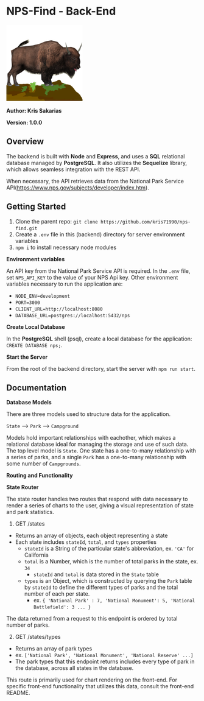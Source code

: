 # NPS-Find - Back-End

<img src="../frontend/src/utils/bison.png" alt="NPS-Find-logo" width="200"/>

**Author: Kris Sakarias**

**Version: 1.0.0**

## Overview

The backend is built with **Node** and **Express**, and uses a **SQL** relational database managed by **PostgreSQL**. It also utilizes the **Sequelize** library, which allows seamless integration with the REST API. 

When necessary, the API retrieves data from the National Park Service API(https://www.nps.gov/subjects/developer/index.htm).

## Getting Started

1. Clone the parent repo: `git clone https://github.com/kris71990/nps-find.git`
2. Create a `.env` file in this (backend) directory for server environment variables
3. `npm i` to install necessary node modules

**Environment variables**

An API key from the National Park Service API is required. In the `.env` file, set `NPS_API_KEY` to the value of your NPS Api key. Other environment variables necessary to run the application are:

- `NODE_ENV=development`
- `PORT=3000`
- `CLIENT_URL=http://localhost:8080`
- `DATABASE_URL=postgres://localhost:5432/nps`

**Create Local Database**

In the **PostgreSQL** shell (psql), create a local database for the application: `CREATE DATABASE nps;`.

**Start the Server**

From the root of the backend directory, start the server with `npm run start`.


## Documentation

**Database Models**

There are three models used to structure data for the application.

`State` --> `Park` --> `Campground`

Models hold important relationships with eachother, which makes a relational database ideal for managing the storage and use of such data. The top level model is `State`. One state has a one-to-many relationship with a series of parks, and a single `Park` has a one-to-many relationship with some number of `Campgrounds`.


**Routing and Functionality**

**State Router**

The state router handles two routes that respond with data necessary to render a series of charts to the user, giving a visual representation of state and park statistics.

1. GET /states
  - Returns an array of objects, each object representing a state 
  - Each state includes `stateId`, `total`, and `types` properties
    - `stateId` is a String of the particular state's abbreviation, ex. `'CA'` for California
    - `total` is a Number, which is the number of total parks in the state, ex. `34`
      * `stateId` and `total` is data stored in the `State` table
    - `types` is an Object, which is constructed by querying the `Park` table by `stateId` to define the different types of parks and the total number of each per state.
      * ex. `{ 'National Park' : 7, 'National Monument': 5, 'National Battlefield': 3 ... }`

The data returned from a request to this endpoint is ordered by total number of parks. 

2. GET /states/types
  - Returns an array of park types
  - ex. `['National Park', 'National Monument', 'National Reserve' ...]`
  - The park types that this endpoint returns includes every type of park in the database, across all states in the database.

This route is primarily used for chart rendering on the front-end. For specific front-end functionality that utilizes this data, consult the front-end README.
